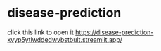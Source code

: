 # disease-prediction

click this link to open it
https://disease-prediction-xvyp5ytlwddedwvbstbult.streamlit.app/
